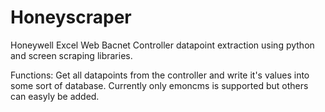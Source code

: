 Honeyscraper
============

Honeywell Excel Web Bacnet Controller datapoint extraction using python and screen scraping libraries.

Functions:
Get all datapoints from the controller and write it's values into some sort of database.
Currently only emoncms is supported but others can easyly be added.
